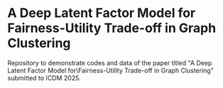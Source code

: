 # A Deep Latent Factor Model for <br /> Fairness-Utility Trade-off in Graph Clustering

Repository to demonstrate codes and data of the paper titled "A Deep Latent Factor Model for\\Fairness-Utility Trade-off in Graph Clustering" submitted to ICDM 2025.

